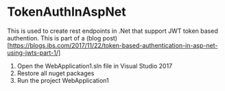 # TokenAuthInAspNet

This is used to create rest endpoints in .Net that support JWT token based authention.  This is part of a (blog post)[https://blogs.ibs.com/2017/11/22/token-based-authentication-in-asp-net-using-jwts-part-1/]

1. Open the WebApplication1.sln file in Visual Studio 2017
2. Restore all nuget packages
3. Run the project WebApplication1
